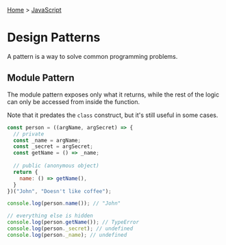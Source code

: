 [Home](../../README.md) > [JavaScript](./README.md)

# Design Patterns

A pattern is a way to solve common programming problems.

## Module Pattern

The module pattern exposes only what it returns, while the rest of the logic can only be accessed from inside the function.

Note that it predates the `class` construct, but it's still useful in some cases.
<!-- TODO: current use -->

```js
const person = ((argName, argSecret) => {
  // private
  const _name = argName;
  const _secret = argSecret;
  const getName = () => _name;
  
  // public (anonymous object)
  return {
    name: () => getName(),
  }
})("John", "Doesn't like coffee");

console.log(person.name()); // "John"

// everything else is hidden
console.log(person.getName()); // TypeError
console.log(person._secret); // undefined
console.log(person._name); // undefined
```
